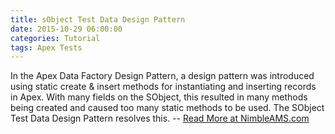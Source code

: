 ```yaml
---
title: sObject Test Data Design Pattern
date: 2015-10-29 06:00:00
categories: Tutorial
tags: Apex Tests
---
```

In the Apex Data Factory Design Pattern, a design pattern was introduced using static create & insert methods for instantiating and inserting records in Apex. With many fields on the SObject, this resulted in many methods being created and caused too many static methods to be used. The SObject Test Data Design Pattern resolves this. -- [Read More at NimbleAMS.com](http://www.nimbleams.com/blog/2015/10/29/sobject-test-data-design-pattern/)
